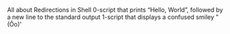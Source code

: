 All about Redirections in Shell
0-script that prints “Hello, World”, followed by a new line to the standard output
1-script that displays a confused smiley "(Ôo)'
